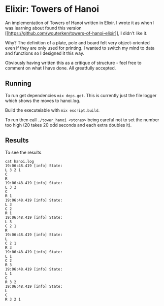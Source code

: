 # Elixir: Towers of Hanoi

An implementation of Towers of Hanoi written in Elixir. I wrote it as when
I was learning about found this version [[https://github.com/wouterken/towers-of-hanoi-elixir]], I didn't like it. 

Why? The definition of a plate, pole and board felt very object-oriented even if they are only used for printing. I wanted to switch my mind to data and 
functions so I designed it this way.

Obviously having written this as a critique of structure - feel free to comment on what I have done. All greatfully accepted.

## Running

To run 
get dependencies ```mix deps.get```. This is currently just the file logger 
which shows the moves to hanoi.log.

Build the executeiable with ```mix escript.build```.

To run then call ```./tower_hanoi <stones>``` being careful not to set the
number too high (20 takes 20 odd seconds and each extra doubles it).

## Results

To see the results

```
cat hanoi.log    
19:06:48.419 [info] State:
L 3 2 1
C
R
19:06:48.419 [info] State:
L 3 2
C
R 1
19:06:48.419 [info] State:
L 3
C 2
R 1
19:06:48.419 [info] State:
L 3
C 2 1
R
19:06:48.419 [info] State:
L
C 2 1
R 3
19:06:48.419 [info] State:
L 1
C 2
R 3
19:06:48.419 [info] State:
L 1
C
R 3 2
19:06:48.419 [info] State:
L
C
R 3 2 1
```
